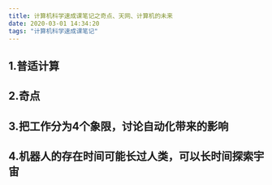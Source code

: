 ```yaml
---
title: 计算机科学速成课笔记之奇点、天网、计算机的未来
date: 2020-03-01 14:34:20
tags: "计算机科学速成课笔记"
---
```


## 1.普适计算

## 2.奇点
<!--more-->

## 3.把工作分为4个象限，讨论自动化带来的影响

## 4.机器人的存在时间可能长过人类，可以长时间探索宇宙